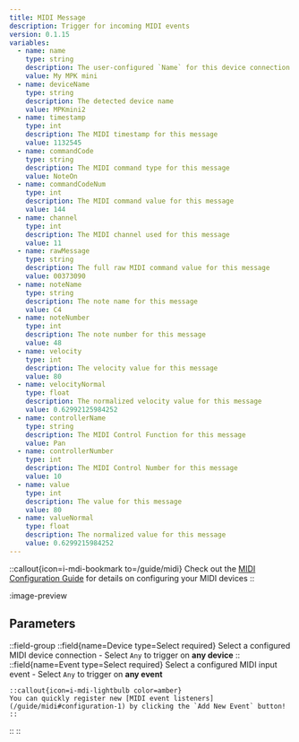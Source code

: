 ```yaml
---
title: MIDI Message
description: Trigger for incoming MIDI events
version: 0.1.15
variables:
  - name: name
    type: string
    description: The user-configured `Name` for this device connection
    value: My MPK mini
  - name: deviceName
    type: string
    description: The detected device name
    value: MPKmini2
  - name: timestamp
    type: int
    description: The MIDI timestamp for this message
    value: 1132545
  - name: commandCode
    type: string
    description: The MIDI command type for this message
    value: NoteOn
  - name: commandCodeNum
    type: int
    description: The MIDI command value for this message
    value: 144
  - name: channel
    type: int
    description: The MIDI channel used for this message
    value: 11
  - name: rawMessage
    type: string
    description: The full raw MIDI command value for this message
    value: 00373090
  - name: noteName
    type: string
    description: The note name for this message
    value: C4
  - name: noteNumber
    type: int
    description: The note number for this message
    value: 48
  - name: velocity
    type: int
    description: The velocity value for this message
    value: 80
  - name: velocityNormal
    type: float
    description: The normalized velocity value for this message
    value: 0.62992125984252
  - name: controllerName
    type: string
    description: The MIDI Control Function for this message
    value: Pan
  - name: controllerNumber
    type: int
    description: The MIDI Control Number for this message
    value: 10
  - name: value
    type: int
    description: The value for this message
    value: 80
  - name: valueNormal
    type: float
    description: The normalized value for this message
    value: 0.6299215984252
---
```


::callout{icon=i-mdi-bookmark to=/guide/midi}
Check out the [MIDI Configuration Guide](#) for details on configuring your MIDI devices
::

:image-preview

## Parameters
::field-group
  ::field{name=Device type=Select required}
    Select a configured MIDI device connection
    - Select `Any` to trigger on **any device**
  ::
  ::field{name=Event type=Select required}
    Select a configured MIDI input event
    - Select `Any` to trigger on **any event**

    ::callout{icon=i-mdi-lightbulb color=amber}
    You can quickly register new [MIDI event listeners](/guide/midi#configuration-1) by clicking the `Add New Event` button!
    ::
  ::
::
